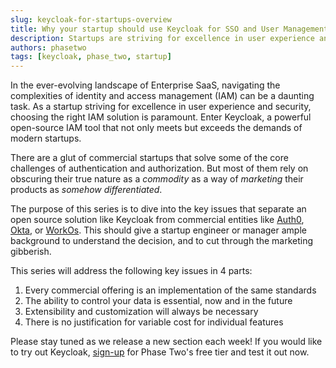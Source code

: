 ```yaml
---
slug: keycloak-for-startups-overview
title: Why your startup should use Keycloak for SSO and User Management
description: Startups are striving for excellence in user experience and security, while simultaneously focusing on their core competencies. That means picking the best tools that expedite their time to market, with as few compromises as possible. Learn why Keycloak excels where commercial solutions fail.
authors: phasetwo
tags: [keycloak, phase_two, startup]
---
```


In the ever-evolving landscape of Enterprise SaaS, navigating the complexities of identity and access management (IAM) can be a daunting task. As a startup striving for excellence in user experience and security, choosing the right IAM solution is paramount. Enter Keycloak, a powerful open-source IAM tool that not only meets but exceeds the demands of modern startups.

<!--truncate-->

There are a glut of commercial startups that solve some of the core challenges of authentication and authorization. But most of them rely on obscuring their true nature as a _commodity_ as a way of _marketing_ their products as _somehow differentiated_.

The purpose of this series is to dive into the key issues that separate an open source solution like Keycloak from commercial entities like [Auth0](./2024-05-01-alternatives-auth0.md), [Okta](./2024-06-03-alternatives-okta.md), or [WorkOs](./2024-07-22-keycloak-vs-workos.md). This should give a startup engineer or manager ample background to understand the decision, and to cut through the marketing gibberish.

This series will address the following key issues in 4 parts:

1.  Every commercial offering is an implementation of the same standards
2.  The ability to control your data is essential, now and in the future
3.  Extensibility and customization will always be necessary
4.  There is no justification for variable cost for individual features

Please stay tuned as we release a new section each week! If you would like to try out Keycloak, [sign-up](/dashboard/) for Phase Two's free tier and test it out now.
